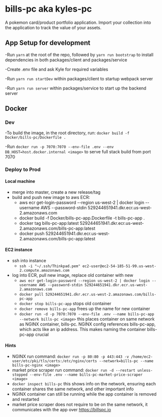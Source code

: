 # bills-pc aka kyles-pc

A pokemon card/product portfolio application. Import your collection into the application to track the value of your assets.

## App Setup for development ##

-Run `yarn` at the root of the repo, followed by `yarn run bootstrap` to install dependencies in both packages/client and packages/service

-Create .env file and ask Kyle for required variables

-Run `yarn run startDev` within packages/client to startup webpack server

-Run `yarn run server` within packages/service to start up the backend server

## Docker

### Dev
-To build the image, in the root directory, run: `docker build -f Docker/bills-pc/Dockerfile .`

-Run `docker run -p 7070:7070 --env-file .env --env DB_HOST=host.docker.internal <image>` to serve full stack 
build from port 7070

### Deploy to Prod

#### Local machine
- merge into master, create a new release/tag
- build and push new image to aws ECR:
    - aws ecr get-login-password --region us-west-2 | docker login --username AWS --password-stdin 529244651941.dkr.ecr.us-west-2.amazonaws.com
    - docker build -f Docker/bills-pc-app.Dockerfile -t bills-pc-app .
    - docker tag bills-pc-app:latest 529244651941.dkr.ecr.us-west-2.amazonaws.com/bills-pc-app:latest
    - docker push 529244651941.dkr.ecr.us-west-2.amazonaws.com/bills-pc-app:latest

#### EC2 instance
- ssh into instance
    - `ssh -i "~/.ssh/Thinkpad.pem" ec2-user@ec2-54-185-51-99.us-west-2.compute.amazonaws.com`
- log into ECR, pull new image, replace old container with new
    - `aws ecr get-login-password --region us-west-2 | docker login --username AWS --password-stdin 529244651941.dkr.ecr.us-west-2.amazonaws.com`
    - `docker pull 529244651941.dkr.ecr.us-west-2.amazonaws.com/bills-pc-app`
    - `docker stop bills-pc-app` stops old container
    - `docker remove bills-pc-app` frees up the name for new container
    - `docker run -d -p 7070:7070 --env-file .env --name bills-pc-app --network bills-pc <image>` this places container on same network as NGINX container, bills-pc. NGINX config references bills-pc-app, which acts like an ip address. This makes naming the container bills-pc-app crucial

#### Hints
- NGINX run command: `docker run -p 80:80 -p 443:443 -v /home/ec2-user/etc/pki/tls/certs:/etc/nginx/certs --network=bills-pc --name bills-pc-nginx <image>`
- market price scraper run command: `docker run -d --restart unless-stopped --env-file .env --name bills-pc-market-price-scraper <image>`
- `docker inspect bills-pc` this shows info on the network, ensuring each container shares the same network, and other important info
- NGINX container can still be running while the app container is removed and restarted
- market price scraper does not require to be on the same network, it communicates with the app over https://billspc.io
